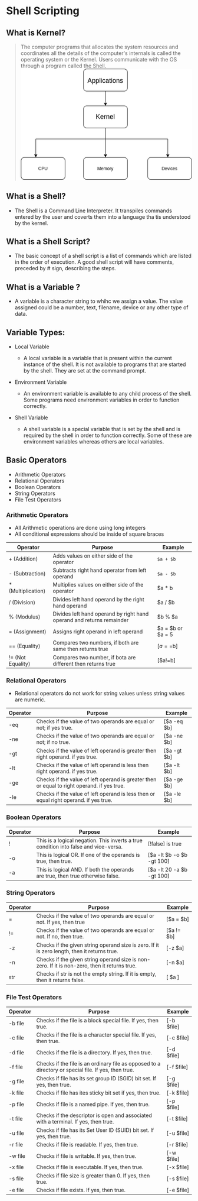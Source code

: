 # Shell Scripting

## What is Kernel?
> The computer programs that allocates the system resources and coordinates all the details of the computer's internals is called the operating system or the Kernel. Users communicate with the OS through a program called the Shell.<br/> ![Kernal image](./assets/kernel.png)

## What is a Shell?
- The Shell is a Command Line Interpreter. It transpiles commands entered by the user and coverts them into a language tha tis understood by the kernel.

## What is a Shell Script?
- The basic concept of a shell script is a list of commands which are listed in the order of execution. A good shell script will have comments, preceded by # sign, describing the steps.

## What is a Variable ?
- A variable is a character string to whihc we assign a value. The value assigned could be a number, text, filename, device or any other type of data.

## Variable Types:
- Local Variable
  - A local variable is a variable that is present within the current instance of the shell. It is not available to programs that are started by the shell. They are set at the command prompt.

- Environment Variable
  - An environment variable is available to any child process of the shell. Some programs need environment variables in order to function correctly.

- Shell Variable
  - A shell variable is a special variable that is set by the shell and is required by the shell in order to function correctly. Some of these are environment variables whereas others are local variables.

## Basic Operators
- Arithmetic Operators
- Relational Operators
- Boolean Operators
- String Operators
- File Test Operators

### Arithmetic Operators
- All Arithmetic operations are done using long integers
- All conditional expressions should be inside of square braces

| Operator           | Purpose                                                               | Example           |
| ------------------ | --------------------------------------------------------------------- | ----------------- |
| + (Addition)       | Adds values on either side of the operator                            | `$a + $b`         |
| - (Subtraction)    | Subtracts right hand operator from left operand                       | `$a - $b`         |
| * (Multiplication) | Multiplies values on either side of the operator                      | $a \* b           |
| / (Division)       | Divides left hand operand by the right hand operand                   | $a / $b           |
| % (Modulus)        | Divides left hand operand by right hand operand and returns remainder | $b % $a           |
| = (Assignment)     | Assigns right operand in left operand                                 | $a = $b or $a = 5 |
| == (Equality)      | Compares two numbers, if both are same then returns true              | [$a==$b]          |
| != (Not Equality)  | Compares two number, if bota are different then returns true          | [$a!=b]           |


### Relational Operators
- Relational operators do not work for string values unless string values are numeric.

| Operator | Purpose                                                                                      | Example     |
| -------- | -------------------------------------------------------------------------------------------- | ----------- |
| -eq      | Checks if the value of two operands are equal or not; if yes  true.                          | [$a -eq $b] |
| -ne      | Checks if the value of two operands are equal or not;  if no  true.                          | [$a -ne $b] |
| -gt      | Checks if the value of left operand is greater then right operand. if yes  true.             | [$a -gt $b] |
| -lt      | Checks if the value of left operand is less then right operand. if yes  true.                | [$a -lt $b] |
| -ge      | Checks if the value of left operand is greater then or equal to right operand. if yes  true. | [$a -ge $b] |
| -le      | Checks if the value of left operand is less then or equal right operand. if yes  true.       | [$a -le $b] |


### Boolean Operators

| Operator | Purpose                                                                              | Example                   |
| -------- | ------------------------------------------------------------------------------------ | ------------------------- |
| !        | This is a logical negation. This inverts a true condition into false and vice-versa. | [!false] is true          |
| -o       | This is logical OR. If one of the operands is true, then  true.                      | [$a -lt $b -o $b -gt 100] |
| -a       | This is logical AND. If both the operands are true, then  true otherwise false.      | [$a -lt 20 -a $b -gt 100] |


### String Operators

| Operator | Purpose                                                                                       | Example    |
| -------- | --------------------------------------------------------------------------------------------- | ---------- |
| =        | Checks if the value of two operands are equal or not. If yes, then  true                      | [$a = $b]  |
| !=       | Checks if the value of two operands are equal or not. If no, then  true.                      | [$a != $b] |
| -z       | Checks if the given string operand size is zero. If it is zero length, then it returns true.  | [-z $a]    |
| -n       | Checks if the given string operand size is non-zero. If it is non-zero, then it returns true. | [-n $a]    |
| str      | Checks if str is not the empty string. If it is empty, then it returns false.                 | [ $a ]     |


### File Test Operators

| Operator | Purpose                                                                                              | Example    |
| -------- | ---------------------------------------------------------------------------------------------------- | ---------- |
| -b file  | Checks if the file is a block special file. If yes, then true.                                       | [-b $file] |
| -c file  | Checks if the file is a character special file. If yes, then true.                                   | [-c $file] |
| -d file  | Checks if the file is a directory. If yes, then  true.                                               | [-d $file] |
| -f file  | Checks if the file is an ordinary file as opposed to a directory or special file. If yes, then true. | [-f $file] |
| -g file  | Checks if file has its set group ID (SGID) bit set. If yes, then true.                               | [-g $file] |
| -k file  | Checks if file has ites sticky bit set if yes, then  true.                                           | [-k $file] |
| -p file  | Checks if file is a named pipe. If yes, then true.                                                   | [-p $file] |
| -t file  | Checks if the descriptor is open and associated with a terminal. If yes, then true.                  | [-t $file] |
| -u file  | Checks if file has its Set User ID (SUID) bit set. If yes, then true.                                | [-u $file] |
| -r file  | Checks if file is readable. If yes, then true.                                                       | [-r $file] |
| -w file  | Checks if file is writable. If yes, then true.                                                       | [-w $file] |
| -x file  | Checks if file is executable. If yes, then true.                                                     | [-x $file] |
| -s file  | Checks if file size is greater than 0. If yes, then true.                                            | [-s $file] |
| -e file  | Checks if file exists. If yes, then true.                                                            | [-e $file] |